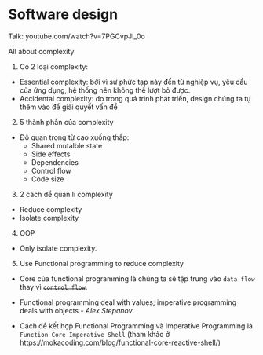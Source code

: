 # Software design

Talk: youtube.com/watch?v=7PGCvpJl_0o

All about complexity

1. Có 2 loại complexity:
- Essential complexity: bởi vì sự phức tạp này đến từ nghiệp vụ, yêu cầu của ứng dụng, hệ thống nên không thể lượt bỏ được.
- Accidental complexity: do trong quá trình phát triển, design chúng ta tự thêm vào để giải quyết vấn đề

2. 5 thành phần của complexity
- Độ quan trọng từ cao xuống thấp:
	- Shared mutalble state
	- Side effects
	- Dependencies
	- Control flow
	- Code size
3. 2 cách để quản lí complexity
- Reduce complexity
- Isolate complexity

4. OOP
- Only isolate complexity.

5. Use Functional programming to reduce complexity
- Core của functional programming là chúng ta sẽ tập trung vào `data flow` thay vì ~~`control flow`~~.

- Functional programming deal with values; imperative programming deals with objects - *Alex Stepanov*.

- Cách để kết hợp Functional Programming và Imperative Programming là `Function Core Imperative Shell` (tham khảo ở https://mokacoding.com/blog/functional-core-reactive-shell/)
